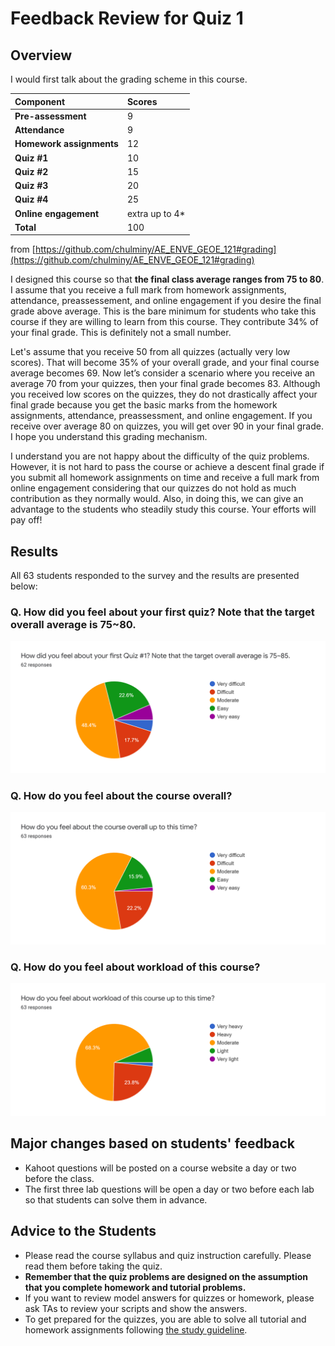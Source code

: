 # Feedback Review for Quiz 1

## Overview
I would first talk about the grading scheme in this course. 

|Component|Scores|
|:---|:-----|
|**Pre-assessment**| 9 |
|**Attendance**| 9 |
|**Homework assignments**| 12 |
|**Quiz #1**| 10 |
|**Quiz #2**| 15 |
|**Quiz #3**| 20 |
|**Quiz #4**| 25 |
|**Online engagement**|extra up to 4*|
|**Total** |100| 

from [https://github.com/chulminy/AE_ENVE_GEOE_121#grading](https://github.com/chulminy/AE_ENVE_GEOE_121#grading)

I designed this course so that **the final class average ranges from 75 to 80**. I assume that you receive a full mark from homework assignments, attendance, preassessement, and online engagement if you desire the final grade above average. This is the bare minimum for students who take this course if they are willing to learn from this course. They contribute 34% of your final grade. This is definitely not a small number.

Let's assume that you receive 50 from all quizzes (actually very low scores). That will become 35% of your overall grade, and your final course average becomes 69. Now let’s consider a scenario where you receive an average 70 from your quizzes, then your final grade becomes 83. Although you received low scores on the quizzes, they do not drastically affect your final grade because you get the basic marks from the homework assignments, attendance, preassessment, and online engagement. If you receive over average 80 on quizzes, you will get over 90 in your final grade. I hope you understand this grading mechanism. 

I understand you are not happy about the difficulty of the quiz problems. However, it is not hard to pass the course or achieve a descent final grade if you submit all homework assignments on time and receive a full mark from online engagement considering that our quizzes do not hold as much contribution as they normally would. Also, in doing this, we can give an advantage to the students who steadily study this course. Your efforts will pay off! 

## Results
All 63 students responded to the survey and the results are presented below: 

### Q. How did you feel about your first quiz? Note that the target overall average is 75~80.
![](img/q1_graph1.png)
### Q. How do you feel about the course overall?
![](img/q1_graph2.png)
### Q. How do you feel about workload of this course?
![](img/q1_graph3.png)


## Major changes based on students' feedback
* Kahoot questions will be posted on a course website a day or two before the class. 
* The first three lab questions will be open a day or two before each lab so that students can solve them in advance.


## Advice to the Students 
* Please read the course syllabus and quiz instruction carefully. Please read them before taking the quiz.
* **Remember that the quiz problems are designed on the assumption that you complete homework and tutorial problems.**
* If you want to review model answers for quizzes or homework, please ask TAs to review your scripts and show the answers.   
* To get prepared for the quizzes, you are able to solve all tutorial and homework assignments following [the study guideline](https://github.com/chulminy/AE_ENVE_GEOE_121#tutorial).
